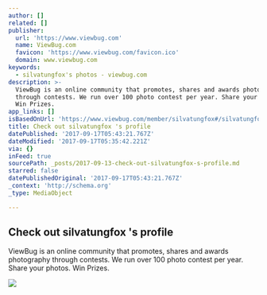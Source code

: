 ```yaml
---
author: []
related: []
publisher:
  url: 'https://www.viewbug.com'
  name: ViewBug.com
  favicon: 'https://www.viewbug.com/favicon.ico'
  domain: www.viewbug.com
keywords:
  - silvatungfox's photos - viewbug.com
description: >-
  ViewBug is an online community that promotes, shares and awards photography
  through contests. We run over 100 photo contest per year. Share your photos.
  Win Prizes.
app_links: []
isBasedOnUrl: 'https://www.viewbug.com/member/silvatungfox#/silvatungfox/photos'
title: Check out silvatungfox 's profile
datePublished: '2017-09-17T05:43:21.767Z'
dateModified: '2017-09-17T05:35:42.221Z'
via: {}
inFeed: true
sourcePath: _posts/2017-09-13-check-out-silvatungfox-s-profile.md
starred: false
datePublishedOriginal: '2017-09-17T05:43:21.767Z'
_context: 'http://schema.org'
_type: MediaObject

---
```

<article style=""><h1>Check out silvatungfox 's profile</h1><p>ViewBug is an online community that promotes, shares and awards photography through contests. We run over 100 photo contest per year. Share your photos. Win Prizes.</p><img src="https://www.viewbug.com/media/mediafiles/2011/04/18/1080070_medium.jpg" /></article>